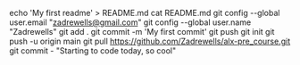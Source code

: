  echo 'My first readme' > README.md
 cat README.md 
 git config --global user.email "zadrewells@gmail.com"
 git config --global user.name "Zadrewells"
 git add .
  git commit -m 'My first commit'
  git push
 git init 
  git push -u origin main
  git pull https://github.com/Zadrewells/alx-pre_course.git
git commit - "Starting to code today, so cool"
